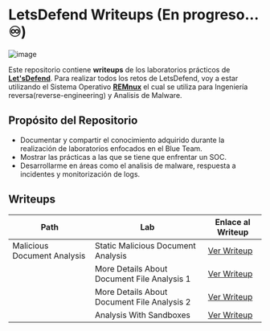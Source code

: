 #  LetsDefend Writeups (En progreso... ♾️)

![image](https://github.com/user-attachments/assets/8f9b4859-dd2b-4a4c-aa04-c0d9031894f5)



Este repositorio contiene **writeups** de los laboratorios prácticos de **[Let'sDefend](https://letsdefend.io/)**. Para realizar todos los retos de LetsDefend, voy a estar utilizando el Sistema Operativo **[REMnux](https://remnux.org/)** el cual se utiliza para Ingeniería reversa(reverse-engineering) y Analisis de Malware.


##  Propósito del Repositorio
- Documentar y compartir el conocimiento adquirido durante la realización de laboratorios enfocados en el Blue Team.
- Mostrar las prácticas a las que se tiene que enfrentar un SOC.
- Desarrollarme en áreas como el analisis de malware, respuesta a incidentes y monitorización de logs.




## **Writeups**


| Path                              | Lab                                         |Enlace al Writeup                                                                                          |
|-----------------------------------|---------------------------------------------|-----------------------------------------------------------------------------------------------------------|
| Malicious Document Analysis       | Static Malicious Document Analysis          |[Ver Writeup](Malicious%20Document%20Analysis/Static-Malicious-Document-Analysis.md)                       |
|                                   | More Details About Document File Analysis 1 |[Ver Writeup](Malicious%20Document%20Analysis/More-Details-About-Document-File-Analysis-1.md)              |
|                                   | More Details About Document File Analysis 2 |[Ver Writeup](Malicious%20Document%20Analysis/More-Details-About-Document-File-Analysis-2.md)              |
|                                   | Analysis With Sandboxes                     |[Ver Writeup](Malicious%20Document%20Analysis/Analysis-with-Sandboxes.md)                                  |  

